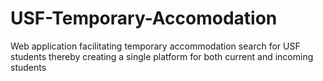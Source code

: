 # USF-Temporary-Accomodation
Web application facilitating temporary accommodation search for USF students thereby creating a single platform 
for both current and incoming students

